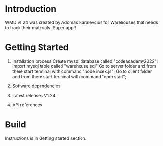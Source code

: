 # Introduction

WMD v1.24 was created by Adomas Karalevčius for Warehouses that needs to track their materials. Super app!!


# Getting Started

1. Installation process
 Create mysql database called "codeacademy2022";
 import mysql table called "warehouse.sql" 
 Go to server folder and from there start terminal with command "node index.js";
 Go to client folder and from there start terminal with command "npm start";

2. Software dependencies

3. Latest releases
V1.24

4. API references



# Build

Instructions is in Getting started section.